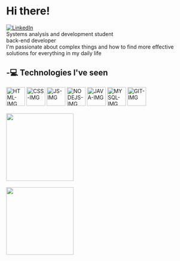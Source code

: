 <div>
  
  # Hi there!  
  [![LinkedIn](https://img.shields.io/badge/LinkedIn-0077B5?style=for-the-badge&logo=linkedin&logoColor=white)](https://www.linkedin.com/in/samuelppaz/) <br>
  Systems analysis and development student <br>
  back-end developer <br>
  I'm passionate about complex things and how to find more effective solutions for everything in my daily life
  
<div/>

<div>
  
  ## -💻 Technologies I've seen
  <img src="https://skillicons.dev/icons?i=html" height="50" alt="HTML-IMG"/>
  <img src="https://skillicons.dev/icons?i=css" height="50" alt="CSS-IMG"/>
  <img src="https://skillicons.dev/icons?i=js" height="50" alt="JS-IMG"/>
  <img src="https://skillicons.dev/icons?i=nodejs" height="50" alt="NODEJS-IMG"/>
  <img src="https://skillicons.dev/icons?i=java" height="50" alt="JAVA-IMG"/>
  <img src="https://skillicons.dev/icons?i=mysql" height="50" alt="MYSQL-IMG"/>
  <img src="https://skillicons.dev/icons?i=git" height="50" alt="GIT-IMG"/>

</div>

<br>

<div>
  
  <a href="https://github.com/SamuelPazz">
    <img height=180 src="https://github-readme-streak-stats.herokuapp.com/?user=SamuelPazz&theme=blue_navy&hide_border=false"/><br><br>
    <img height=180 src="https://github-readme-stats.vercel.app/api/top-langs?username=SamuelPazz&layout=compact&langs_count=8&card_width=320&theme=blue_navy"/>
  </a>
  
</div>


